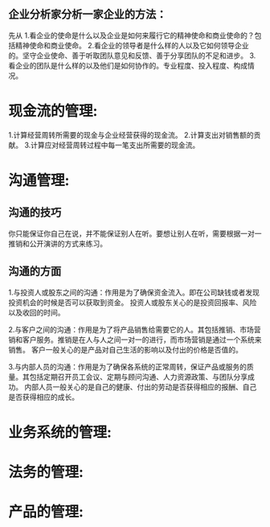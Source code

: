 ## 企业分析家分析一家企业的方法：
先从
1.看企业的使命是什么以及企业是如何来履行它的精神使命和商业使命的？包括精神使命和商业使命。
2.看企业的领导者是什么样的人以及它如何领导企业的。坚守企业使命、善于听取团队意见和反馈、善于分享团队的不足和进步。
3.看企业的团队是什么样的以及他们是如何协作的。专业程度、投入程度、构成情况。

# 现金流的管理:
1.计算经营周转所需要的现金与企业经营获得的现金流。
2.计算支出对销售额的贡献。
3.计算应对经营周转过程中每一笔支出所需要的现金流。

# 沟通管理:

## 沟通的技巧
你只能保证你自己在说，并不能保证别人在听。要想让别人在听，需要根据一对一推销和公开演讲的方式来练习。

## 沟通的方面
1.与投资人或股东之间的沟通：作用是为了确保资金流入。即在公司缺钱或者发现投资机会的时候是否可以获取到资金。
  投资人或股东关心的是投资回报率、风险以及收回的时间。

2.与客户之间的沟通：作用是为了将产品销售给需要它的人。其包括推销、市场营销和客户服务。推销是在人与人之间一对一的进行，而市场营销是通过一个系统来销售。
  客户一般关心的是产品对自己生活的影响以及付出的价格是否值的。

3.与内部人员的沟通：作用是为了确保各系统的正常周转，保证产品或服务的质量。其包括定期召开员工会议、定期与顾问沟通、人力资源政策、与团队分享成功。
  内部人员一般关心的是自己的健康、付出的劳动是否获得相应的报酬、自己是否获得相应的成长。

# 业务系统的管理:
# 法务的管理:
# 产品的管理:
